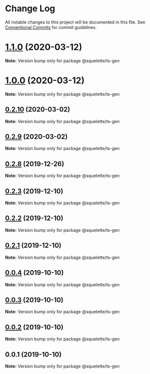 # Change Log

All notable changes to this project will be documented in this file.
See [Conventional Commits](https://conventionalcommits.org) for commit guidelines.

# [1.1.0](https://github.com/andoshin11/squelette/compare/v0.2.10...v1.1.0) (2020-03-12)

**Note:** Version bump only for package @squelette/ts-gen





# [1.0.0](https://github.com/andoshin11/squelette/compare/v0.2.10...v1.0.0) (2020-03-12)

**Note:** Version bump only for package @squelette/ts-gen





## [0.2.10](https://github.com/andoshin11/squelette/compare/v0.2.9...v0.2.10) (2020-03-02)

**Note:** Version bump only for package @squelette/ts-gen





## [0.2.9](https://github.com/andoshin11/squelette/compare/v0.2.8...v0.2.9) (2020-03-02)

**Note:** Version bump only for package @squelette/ts-gen





## [0.2.8](https://github.com/andoshin11/squelette/compare/v0.2.7...v0.2.8) (2019-12-26)

**Note:** Version bump only for package @squelette/ts-gen





## [0.2.3](https://github.com/andoshin11/squelette/compare/v0.2.2...v0.2.3) (2019-12-10)

**Note:** Version bump only for package @squelette/ts-gen





## [0.2.2](https://github.com/andoshin11/squelette/compare/v0.2.1...v0.2.2) (2019-12-10)

**Note:** Version bump only for package @squelette/ts-gen





## [0.2.1](https://github.com/andoshin11/squelette/compare/v0.2.0...v0.2.1) (2019-12-10)

**Note:** Version bump only for package @squelette/ts-gen





## [0.0.4](https://github.com/andoshin11/squelette/compare/v0.0.3...v0.0.4) (2019-10-10)

**Note:** Version bump only for package @squelette/ts-gen





## [0.0.3](https://github.com/andoshin11/squelette/compare/v0.0.2...v0.0.3) (2019-10-10)

**Note:** Version bump only for package @squelette/ts-gen





## [0.0.2](https://github.com/andoshin11/squelette/compare/v0.0.1...v0.0.2) (2019-10-10)

**Note:** Version bump only for package @squelette/ts-gen





## 0.0.1 (2019-10-10)

**Note:** Version bump only for package @squelette/ts-gen

